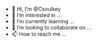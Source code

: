 - 👋 Hi, I’m @Csoulkey
- 👀 I’m interested in ...
- 🌱 I’m currently learning ...
- 💞️ I’m looking to collaborate on ...
- 📫 How to reach me ...

<!---
Csoulkey/Csoulkey is a ✨ special ✨ repository because its `README.md` (this file) appears on your GitHub profile.
You can click the Preview link to take a look at your changes.
--->
